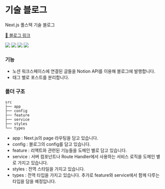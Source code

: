 # 기술 블로그

Next.js 풀스택 기술 블로그

[🔗 블로그 링크](https://ateals.vercel.app/)

<p>
<img src="https://img.shields.io/badge/Notion-000000?&style=for-the-badge&logo=Notion&logoColor=white">
<img src="https://img.shields.io/badge/Next.js-000?&style=for-the-badge&logo=next.js&logoColor=white">
<img src="https://img.shields.io/badge/Typescript-3178C6?&style=for-the-badge&logo=Typescript&logoColor=white">
<img src="https://img.shields.io/badge/Tailwindcss-06B6D4?&style=for-the-badge&logo=Tailwindcss&logoColor=white">
</p>

### 기능

- 노션 워크스페이스에 연결된 글들을 Notion API를 이용해 블로그에 발행합니다.
- 태그 별로 포스트를 분리합니다.

### 폴더 구조

```
src
├── app
├── config
├── feature
├── service
├── styles
└── types
```

- app : Next.js의 page 라우팅을 담고 있습니다.
- config : 블로그의 config를 담고 있습니다.
- feature : 리액트와 관련된 기능들을 도메인 별로 담고 있습니다.
- service : 서버 컴포넌트나 Route Handler에서 사용하는 서비스 로직을 도메인 별로 가지고 있습니다.
- styles : 전역 스타일을 가지고 있습니다.
- types : 전역 타입을 가지고 있습니다. 추가로 feature와 service에서 함께 다루는 타입을 담을 예정입니다.
